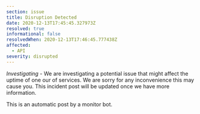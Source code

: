 ```yaml
---
section: issue
title: Disruption Detected
date: 2020-12-13T17:45:45.327973Z
resolved: true
informational: false
resolvedWhen: 2020-12-13T17:46:45.777438Z
affected:
  - API
severity: disrupted
---
```

*Investigating* - We are investigating a potential issue that might affect the uptime of one our of services. We are sorry for any inconvenience this may cause you. This incident post will be updated once we have more information.

This is an automatic post by a monitor bot.
        